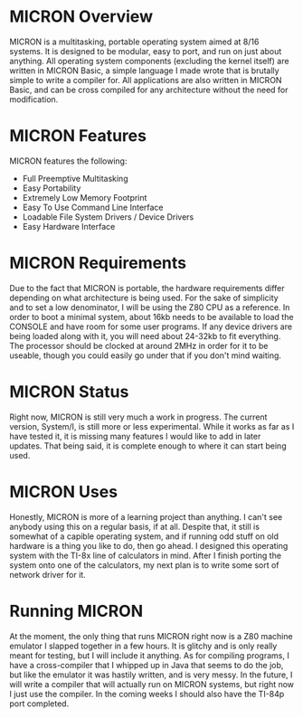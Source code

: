 # MICRON Overview
 MICRON is a multitasking, portable operating system aimed at 8/16 systems. It is designed to be modular, easy to port, and run on just about anything. All operating system components (excluding the kernel itself) are written in MICRON Basic, a simple language I made wrote that is brutally simple to write a compiler for. All applications are also written in MICRON Basic, and can be cross compiled for any architecture without the need for modification. 
 
# MICRON Features
 MICRON features the following:
 - Full Preemptive Multitasking
 - Easy Portability
 - Extremely Low Memory Footprint
 - Easy To Use Command Line Interface
 - Loadable File System Drivers / Device Drivers
 - Easy Hardware Interface
 
 # MICRON Requirements
 Due to the fact that MICRON is portable, the hardware requirements differ depending on what architecture is being used. For the sake of simplicity and to set a low denominator, I will be using the Z80 CPU as a reference.
 In order to boot a minimal system, about 16kb needs to be available to load the CONSOLE and have room for some user programs. If any device drivers are being loaded along with it, you will need about 24-32kb to fit everything. The processor should be clocked at around 2MHz in order for it to be useable, though you could easily go under that if you don't mind waiting.

# MICRON Status
 Right now, MICRON is still very much a work in progress. The current version, System/I, is still more or less experimental. While it works as far as I have tested it, it is missing many features I would like to add in later updates. That being said, it is complete enough to where it can start being used.

# MICRON Uses
 Honestly, MICRON is more of a learning project than anything. I can't see anybody using this on a regular basis, if at all. Despite that, it still is somewhat of a capible operating system, and if running odd stuff on old hardware is a thing you like to do, then go ahead. I designed this operating system with the TI-8x line of calculators in mind. After I finish porting the system onto one of the calculators, my next plan is to write some sort of network driver for it.

# Running MICRON
 At the moment, the only thing that runs MICRON right now is a Z80 machine emulator I slapped together in a few hours. It is glitchy and is only really meant for testing, but I will include it anything. As for compiling programs, I have a cross-compiler that I whipped up in Java that seems to do the job, but like the emulator it was hastily written, and is very messy. In the future, I will write a compiler that will actually run on MICRON systems, but right now I just use the compiler. In the coming weeks I should also have the TI-84p port completed.
